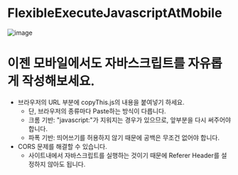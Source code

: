 # FlexibleExecuteJavascriptAtMobile
![image](https://user-images.githubusercontent.com/55939719/135653418-0dd87ed9-d2ac-4a6d-a3de-4be53116e60a.png)
# 이젠 모바일에서도 자바스크립트를 자유롭게 작성해보세요.
- 브라우저의 URL 부분에 copyThis.js의 내용을 붙여넣기 하세요.
  - 단, 브라우저의 종류마다 Paste하는 방식이 다릅니다.
  - 크롬 기반: "javascript:"가 지워지는 경우가 있으므로, 앞부분을 다시 써주어야 합니다.
  - 파폭 기반: 띄어쓰기를 허용하지 않기 때문에 공백은 무조건 없어야 합니다.
- CORS 문제를 해결할 수 있습니다.
  - 사이트내에서 자바스크립트를 실행하는 것이기 때문에 Referer Header를 설정하지 않아도 됩니다.
